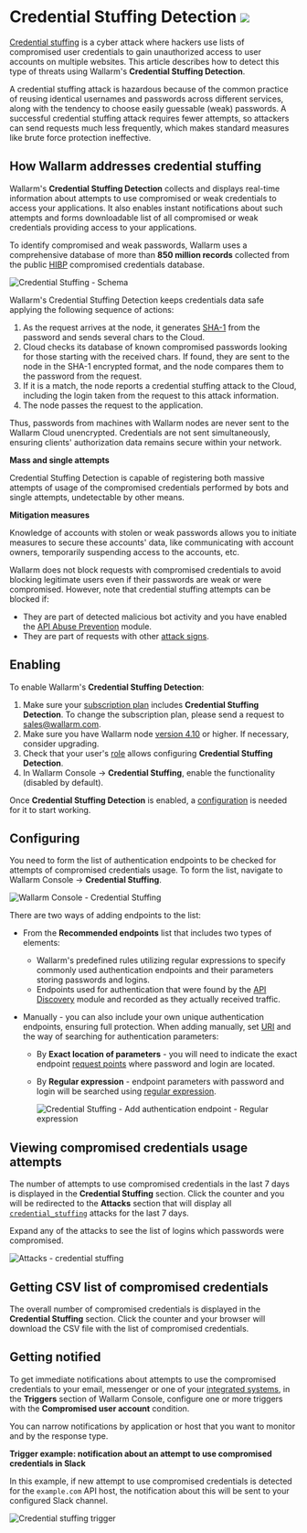 # Credential Stuffing Detection <a href="../subscription-plans/#subscription-plans"><img src="../../images/api-security-tag.svg" style="border: none;"></a>

[Credential stuffing](../attacks-vulns-list.md#credential-stuffing) is a cyber attack where hackers use lists of compromised user credentials to gain unauthorized access to user accounts on multiple websites. This article describes how to detect this type of threats using Wallarm's **Credential Stuffing Detection**.

A credential stuffing attack is hazardous because of the common practice of reusing identical usernames and passwords across different services, along with the tendency to choose easily guessable (weak) passwords. A successful credential stuffing attack requires fewer attempts, so attackers can send requests much less frequently, which makes standard measures like brute force protection ineffective.

## How Wallarm addresses credential stuffing

Wallarm's **Credential Stuffing Detection** collects and displays real-time information about attempts to use compromised or weak credentials to access your applications. It also enables instant notifications about such attempts and forms downloadable list of all compromised or weak credentials providing access to your applications.

To identify compromised and weak passwords, Wallarm uses a comprehensive database of more than **850 million records** collected from the public [HIBP](https://haveibeenpwned.com/) compromised credentials database.

![Credential Stuffing - Schema](../images/about-wallarm-waf/credential-stuffing/credential-stuffing-schema.png)

Wallarm's Credential Stuffing Detection keeps credentials data safe applying the following sequence of actions:

1. As the request arrives at the node, it generates [SHA-1](https://en.wikipedia.org/wiki/SHA-1) from the password and sends several chars to the Cloud.
1. Cloud checks its database of known compromised passwords looking for those starting with the received chars. If found, they are sent to the node in the SHA-1 encrypted format, and the node compares them to the password from the request.
1. If it is a match, the node reports a credential stuffing attack to the Cloud, including the login taken from the request to this attack information.
1. The node passes the request to the application.

Thus, passwords from machines with Wallarm nodes are never sent to the Wallarm Cloud unencrypted. Credentials are not sent simultaneously, ensuring clients' authorization data remains secure within your network.

**Mass and single attempts**

Credential Stuffing Detection is capable of registering both massive attempts of usage of the compromised credentials performed by bots and single attempts, undetectable by other means.

**Mitigation measures**

Knowledge of accounts with stolen or weak passwords allows you to initiate measures to secure these accounts' data, like communicating with account owners, temporarily suspending access to the accounts, etc.

Wallarm does not block requests with compromised credentials to avoid blocking legitimate users even if their passwords are weak or were compromised. However, note that credential stuffing attempts can be blocked if:

* They are part of detected malicious bot activity and you have enabled the [API Abuse Prevention](../about-wallarm/api-abuse-prevention.md) module.
* They are part of requests with other [attack signs](../attacks-vulns-list.md).

## Enabling

To enable Wallarm's **Credential Stuffing Detection**:

1. Make sure your [subscription plan](../about-wallarm/subscription-plans.md#subscription-plans) includes **Credential Stuffing Detection**. To change the subscription plan, please send a request to [sales@wallarm.com](mailto:sales@wallarm.com?subject=Change%20Wallarm%20subscription%20plan%20to%20include%20Credential%20Stuffing%20Detection&body=Hello%20Wallarm%20Sales%20Team%2C%0AI%27m%20writing%20to%20request%20the%20change%20of%20Wallarm%20subscription%20plan%20to%20the%20one%20that%20includes%20the%20Credential%20Stuffing%20Detection.%0AThank%20you%20for%20your%20time%20and%20assistance.).
1. Make sure you have Wallarm node [version 4.10](../updating-migrating/what-is-new.md) or higher. If necessary, consider upgrading.
1. Check that your user's [role](../user-guides/settings/users.md#user-roles) allows configuring **Credential Stuffing Detection**.
1. In Wallarm Console → **Credential Stuffing**, enable the functionality (disabled by default).

Once **Credential Stuffing Detection** is enabled, a [configuration](#configuring) is needed for it to start working.

## Configuring

You need to form the list of authentication endpoints to be checked for attempts of compromised credentials usage. To form the list, navigate to Wallarm Console → **Credential Stuffing**.

![Wallarm Console - Credential Stuffing](../images/about-wallarm-waf/credential-stuffing/credential-stuffing.png)

There are two ways of adding endpoints to the list:

* From the **Recommended endpoints** list that includes two types of elements:

    * Wallarm's predefined rules utilizing regular expressions to specify commonly used authentication endpoints and their parameters storing passwords and logins.
    <!--
        ![Credential Stuffing - Recommended Endpoints - Predefined rules](../images/about-wallarm-waf/credential-stuffing/credential-stuffing-predefined-rules.png)
    -->
    * Endpoints used for authentication that were found by the [API Discovery](../api-discovery/overview.md) module and recorded as they actually received traffic.

* Manually - you can also include your own unique authentication endpoints, ensuring full protection. When adding manually, set [URI](../user-guides/rules/add-rule.md#uri-constructor) and the way of searching for authentication parameters:

    * By **Exact location of parameters** - you will need to indicate the exact endpoint [request points](../user-guides/rules/add-rule.md#points) where password and login are located.
    <!--
        ![Credential Stuffing - Add authentication endpoint - Exact location](../images/about-wallarm-waf/credential-stuffing/credential-stuffing-add-endpoint-exact-location.png)
    -->
    * By **Regular expression** - endpoint parameters with password and login will be searched using [regular expression](../user-guides/rules/add-rule.md#condition-type-regex).
    
        ![Credential Stuffing - Add authentication endpoint - Regular expression](../images/about-wallarm-waf/credential-stuffing/credential-stuffing-add-endpoint-regexp.png)

## Viewing compromised credentials usage attempts

The number of attempts to use compromised credentials in the last 7 days is displayed in the **Credential Stuffing** section. Click the counter and you will be redirected to the **Attacks** section that will display all [`credential_stuffing`](../user-guides/search-and-filters/use-search.md#search-by-attack-type) attacks for the last 7 days.

Expand any of the attacks to see the list of logins which passwords were compromised.

![Attacks - credential stuffing](../images/about-wallarm-waf/credential-stuffing/credential-stuffing-attacks.png)

## Getting CSV list of compromised credentials

The overall number of compromised credentials is displayed in the **Credential Stuffing** section. Click the counter and your browser will download the CSV file with the list of compromised credentials.

## Getting notified

To get immediate notifications about attempts to use the compromised credentials to your email, messenger or one of your [integrated systems](../user-guides/settings/integrations/integrations-intro.md), in the **Triggers** section of Wallarm Console, configure one or more triggers with the **Compromised user account** condition.

You can narrow notifications by application or host that you want to monitor and by the response type.

**Trigger example: notification about an attempt to use compromised credentials in Slack**

In this example, if new attempt to use compromised credentials is detected for the `example.com` API host, the notification about this will be sent to your configured Slack channel.

![Credential stuffing trigger](../images/user-guides/triggers/trigger-example-credentials-stuffing.png)

<!-- Add this after node 4.10 and trigger are available

**To test the trigger:**

1. Go to Wallarm Console → **Integrations** in the [US](https://us1.my.wallarm.com/integrations/) or [EU](https://my.wallarm.com/integrations/) cloud, and configure [integration with Slack](../user-guides/settings/integrations/slack.md).
1. In **Triggers**, create trigger as shown above.
1. Send request containing compromised credentials to the `example.com/users/TBD` endpoint to get the `200` (`OK`) response:

    ```
    request TBD
    ```

1. In the **Attacks** section, check that your request has been registered as event of the `credential_stuffing` type: attempt to use the compromised credentials. 
1. Expand the attack to make sure it contains the compromised login information.
1. Check messages in your Slack channel like:
    ```
    [wallarm] Message header TBD

    Message content TBD.

    ```  -->
